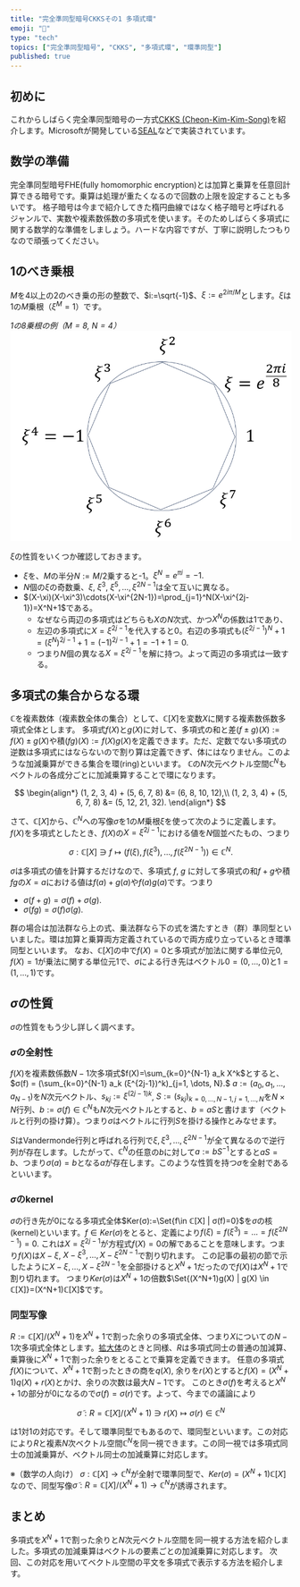 ```yaml
---
title: "完全準同型暗号CKKSその1 多項式環"
emoji: "🧮"
type: "tech"
topics: ["完全準同型暗号", "CKKS", "多項式環", "環準同型"]
published: true
---
```

## 初めに
これからしばらく完全準同型暗号の一方式[CKKS (Cheon-Kim-Kim-Song)](https://eprint.iacr.org/2016/421)を紹介します。Microsoftが開発している[SEAL](https://github.com/microsoft/SEAL)などで実装されています。

## 数学の準備
完全準同型暗号FHE(fully homomorphic encryption)とは加算と乗算を任意回計算できる暗号です。乗算は処理が重たくなるので回数の上限を設定することも多いです。
格子暗号は今まで紹介してきた楕円曲線ではなく格子暗号と呼ばれるジャンルで、実数や複素数係数の多項式を使います。そのためしばらく多項式に関する数学的な準備をしましょう。ハードな内容ですが、丁寧に説明したつもりなので頑張ってください。

## 1のべき乗根

$M$を4以上の2のべき乗の形の整数で、$i:=\sqrt{-1}$、$\xi:=e^{2i\pi/M}$とします。$\xi$は1の$M$乗根（$\xi^M=1$）です。

*1の8乗根の例（$M=8$, $N=4$）*
![1の8乗根の例](/images/root-of-unit.png)

$\xi$の性質をいくつか確認しておきます。
- $\xi$を、$M$の半分$N:=M/2$乗すると-1。$\xi^N=e^{\pi i}=-1.$
- $N$個の$\xi$の奇数乗、$\xi$, $\xi^3$, $\xi^5, \dots, \xi^{2N-1}$は全て互いに異なる。
- $(X-\xi)(X-\xi^3)\cdots(X-\xi^{2N-1})=\prod_{j=1}^N(X-\xi^{2j-1})=X^N+1$である。
  - なぜなら両辺の多項式はどちらも$X$の$N$次式、かつ$X^N$の係数は1であり、
  - 左辺の多項式に$X=\xi^{2j-1}$を代入すると0。右辺の多項式も$(\xi^{2j-1})^N+1=(\xi^N)^{2j-1}+1=(-1)^{2j-1}+1=-1+1=0.$
  - つまり$N$個の異なる$X=\xi^{2j-1}$を解に持つ。よって両辺の多項式は一致する。

## 多項式の集合からなる環

ℂを複素数体（複素数全体の集合）として、$ℂ[X]$を変数$X$に関する複素数係数多項式全体とします。
多項式$f(X)$と$g(X)$に対して、多項式の和と差$(f \pm g)(X):=f(X) \pm g(X)$や積$(fg)(X):=f(X)g(X)$を定義できます。ただ、定数でない多項式の逆数は多項式にはならないので割り算は定義できず、体にはなりません。このような加減乗算ができる集合を環(ring)といいます。
$ℂ$の$N$次元ベクトル空間$ℂ^N$もベクトルの各成分ごとに加減乗算することで環になります。

$$
\begin{align*}
(1, 2, 3, 4) + (5, 6, 7, 8) &= (6, 8, 10, 12),\\
(1, 2, 3, 4) + (5, 6, 7, 8) &= (5, 12, 21, 32).
\end{align*}
$$

さて、$ℂ[X]$から、$ℂ^N$への写像$σ$を1の$M$乗根$\xi$を使って次のように定義します。
$f(X)$を多項式としたとき、$f(X)$の$X=\xi^{2j-1}$における値を$N$個並べたもの、つまり

$$
σ: ℂ[X] \ni f \mapsto (f(ξ), f(ξ^3), \dots, f(ξ^{2N-1})) \in ℂ^N.
$$

$σ$は多項式の値を計算するだけなので、多項式 $f$, $g$ に対して多項式の和$f+g$や積$fg$の$X=a$における値は$f(a)+g(a)$や$f(a)g(a)$です。つまり
- $σ(f + g) = σ(f) + σ(g).$
- $σ(fg) = σ(f)σ(g).$

群の場合は加法群なら上の式、乗法群なら下の式を満たすとき（群）準同型といいました。環は加算と乗算両方定義されているので両方成り立っているとき環準同型といいます。
なお、$ℂ[X]$の中で$f(X)=0$と多項式が加法に関する単位元0, $f(X)=1$が乗法に関する単位元1で、$σ$による行き先はベクトル$0=(0, \dots, 0)$と$1=(1, \dots, 1)$です。

## $σ$の性質
$σ$の性質をもう少し詳しく調べます。

### $σ$の全射性
$f(X)$を複素数係数$N-1$次多項式$f(X)=\sum_{k=0}^{N-1} a_k X^k$とすると、$σ(f) = (\sum_{k=0}^{N-1} a_k (ξ^{2j-1})^k)_{j=1, \dots, N}.$
$a := (a_0, a_1, ..., a_{N-1})$を$N$次元ベクトル、$s_{kj}:=\xi^{(2j-1)k}$, $S:=(s_{kj})_{k=0,\dots,N-1, j=1,\dots, N}$を$N \times N$行列、$b:=σ(f)\in ℂ^N$も$N$次元ベクトルとすると、$b=aS$と書けます（ベクトルと行列の掛け算）。つまり$σ$はベクトルに行列$S$を掛ける操作とみなせます。

$S$はVandermonde行列と呼ばれる行列で$\xi, \xi^3, \dots, \xi^{2N-1}$が全て異なるので逆行列が存在します。したがって、$ℂ^N$の任意の$b$に対して$a:=bS^{-1}$とすると$aS=b$、つまり$σ(a)=b$となる$a$が存在します。このような性質を持つ$σ$を全射であるといいます。

### $σ$のkernel
$σ$の行き先が0になる多項式全体$Ker(σ):=\Set{f\in  ℂ[X] | σ(f)=0}$を$σ$の核(kernel)といいます。$f \in Ker(\sigma)$をとると、定義により$f(\xi)=f(\xi^3)= \dots =f(\xi^{2N-1})=0.$
これは$X=\xi^{2j-1}$が方程式$f(X)=0$の解であることを意味します。つまり$f(X)$は$X-\xi$, $X-\xi^3, \dots, X-\xi^{2N-1}$で割り切れます。
この記事の最初の節で示したように$X-\xi, \dots, X-\xi^{2N-1}$を全部掛けると$X^N+1$だったので$f(X)$は$X^N+1$で割り切れます。
つまり$Ker(σ)$は$X^N+1$の倍数$\Set{(X^N+1)g(X) | g(X) \in ℂ[X]}=(X^N+1)ℂ[X]$です。

### 同型写像
$R:=ℂ[X]/(X^N+1)$を$X^N+1$で割った余りの多項式全体、つまり$X$についての$N-1$次多項式全体とします。[拡大体](https://zenn.dev/herumi/articles/extension-field-of-f2#%E3%81%AE8%E6%AC%A1%E6%8B%A1%E5%A4%A7%E4%BD%93%E3%81%A8128%E6%AC%A1%E6%8B%A1%E5%A4%A7%E4%BD%93)のときと同様、$R$は多項式同士の普通の加減算、乗算後に$X^N+1$で割った余りをとることで乗算を定義できます。
任意の多項式$f(X)$について、$X^N+1$で割ったときの商を$q(X)$, 余りを$r(X)$とすると$f(X)=(X^N+1)q(X)+r(X)$とかけ、余りの次数は最大$N-1$です。
このとき$σ(f)$を考えると$X^N+1$の部分が0になるので$σ(f)=σ(r)$です。よって、今までの議論により

$$
\tilde{σ}:R=ℂ[X]/(X^N+1) \ni r(X) \mapsto σ(r) \in ℂ^N
$$

は1対1の対応です。そして環準同型でもあるので、環同型といいます。この対応により$R$と複素$N$次ベクトル空間$ℂ^N$を同一視できます。この同一視では多項式同士の加減乗算が、ベクトル同士の加減乗算に対応します。

※（数学の人向け）  $σ:ℂ[X] \rightarrow ℂ^N$が全射で環準同型で、$Ker(σ)=(X^N+1) ℂ[X]$なので、同型写像$\tilde{σ}:R=ℂ[X]/(X^N+1) \rightarrow ℂ^N$が誘導されます。

## まとめ
多項式を$X^N+1$で割った余りと$N$次元ベクトル空間を同一視する方法を紹介しました。多項式の加減乗算はベクトルの要素ごとの加減乗算に対応します。
次回、この対応を用いてベクトル空間の平文を多項式で表示する方法を紹介します。
